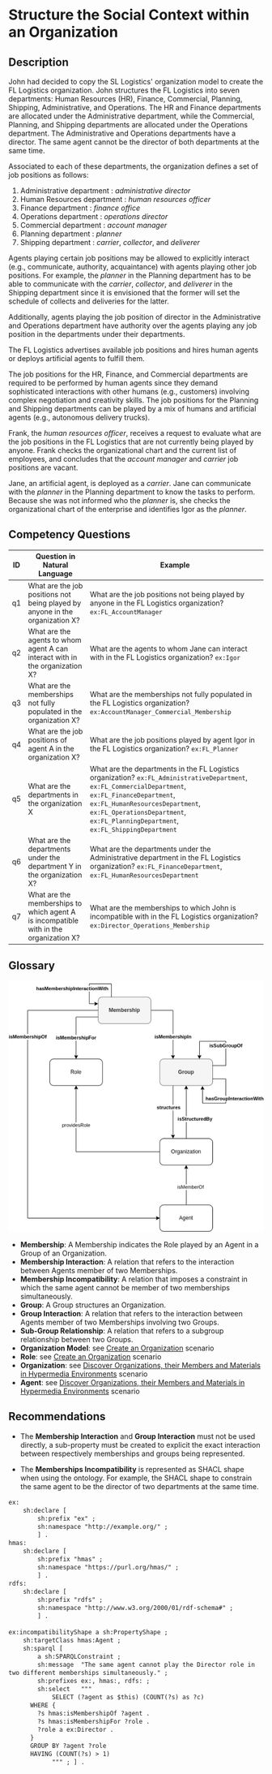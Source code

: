 # Structure the Social Context within an Organization

## Description
John had decided to copy the SL Logistics' organization model to create the FL Logistics organization. John structures the FL Logistics into seven departments: Human Resources (HR), Finance, Commercial, Planning, Shipping, Administrative, and Operations. The HR and Finance departments are allocated under the Administrative department, while the Commercial, Planning, and Shipping departments are allocated under the Operations department. The Administrative and Operations departments have a director. The same agent cannot be the director of both departments at the same time.

Associated to each of these departments, the organization defines a set of job positions as follows:
1. Administrative department : _administrative director_
2. Human Resources department : _human resources officer_
3. Finance department : _finance office_
4. Operations department : _operations director_
5. Commercial department : _account manager_
6. Planning department : _planner_
7. Shipping department : _carrier_, _collector_, and _deliverer_

Agents playing certain job positions may be allowed to explicitly interact (e.g., communicate, authority, acquaintance) with agents playing other job positions. For example, the _planner_ in the Planning department has to be able to communicate with the _carrier_, _collector_, and _deliverer_ in the Shipping department since it is envisioned that the former will set the schedule of collects and deliveries for the latter.

Additionally, agents playing the job position of director in the Administrative and Operations department have authority over the agents playing any job position in the departments under their departments.

The FL Logistics advertises available job positions and hires human agents or deploys artificial agents to fulfill them.

The job positions for the HR, Finance, and Commercial departments are required to be performed by human agents since they demand sophisticated interactions with other humans (e.g., customers) involving complex negotiation and creativity skills. The job positions for the Planning and Shipping departments can be played by a mix of humans and artificial agents (e.g., autonomous delivery trucks).

Frank, the _human resources officer_, receives a request to evaluate what are the job positions in the FL Logistics that are not currently being played by anyone. Frank checks the organizational chart and the current list of employees, and concludes that the _account manager_ and _carrier_ job positions are vacant.

Jane, an artificial agent, is deployed as a  _carrier_. Jane can communicate with the _planner_ in the Planning department to know the tasks to perform. Because she was not informed who the _planner_ is, she checks the organizational chart of the enterprise and identifies Igor as the _planner_.

## Competency Questions

| ID | Question in Natural Language | Example |
|----|------------------------------|---------|
| q1 | What are the job positions not being played by anyone in the organization X?                                                                    | What are the job positions not being played by anyone in the FL Logistics organization? `ex:FL_AccountManager`                    |
| q2 | What are the agents to whom agent A can interact with in the organization X?                            | What are the agents to whom Jane can interact with in the FL Logistics organization? `ex:Igor`                    |
| q3 | What are the memberships not fully populated in the organization X? | What are the memberships not fully populated in the FL Logistics organization? `ex:AccountManager_Commercial_Membership`          |
| q4 | What are the job positions of agent A in the organization X?        | What are the job positions played by agent Igor in the FL Logistics organization? `ex:FL_Planner`                                 |
| q5 | What are the departments in the organization X                      | What are the departments in the FL Logistics organization? `ex:FL_AdministrativeDepartment`, `ex:FL_CommercialDepartment`, `ex:FL_FinanceDepartment`, `ex:FL_HumanResourcesDepartment`, `ex:FL_OperationsDepartment`, `ex:FL_PlanningDepartment`, `ex:FL_ShippingDepartment`              |
| q6 | What are the departments under the department Y in the organization X?                                                                          | What are the departments under the Administrative department in the FL Logistics organization? `ex:FL_FinanceDepartment`, `ex:FL_HumanResourcesDepartment`                                                    |
| q7 | What are the memberships to which agent A is incompatible with in the organization X?                                                           | What are the memberships to which John is incompatible with in the FL Logistics organization? `ex:Director_Operations_Membership` |

## Glossary

![image](structure-organization.png)

* **Membership**: A Membership indicates the Role played by an Agent in a Group of an Organization.
* **Membership Interaction**: A relation that refers to the interaction between Agents member of two Memberships.
* **Membership Incompatibility**: A relation that imposes a constraint in which the same agent cannot be member of two memberships simultaneously.
* **Group**: A Group structures an Organization.
* **Group Interaction**: A relation that refers to the interaction between Agents member of two Memberships involving two Groups.
* **Sub-Group Relationship**: A relation that refers to a subgroup relationship between two Groups.
* **Organization Model**: see [Create an Organization](https://github.com/HyperAgents/hmas/blob/master/domains/logistics/create-organization/README.md) scenario
* **Role**: see [Create an Organization](https://github.com/HyperAgents/hmas/blob/master/domains/logistics/create-organization/README.md) scenario
* **Organization**: see [Discover Organizations, their Members and Materials in Hypermedia Environments](https://github.com/HyperAgents/hmas/blob/master/domains/manufacturing-environments/discover-organization/README.md) scenario
* **Agent**: see [Discover Organizations, their Members and Materials in Hypermedia Environments](https://github.com/HyperAgents/hmas/blob/master/domains/manufacturing-environments/discover-organization/README.md) scenario

## Recommendations

* The **Membership Interaction** and **Group Interaction** must not be used directly, a sub-property must be created to explicit the exact interaction between respectively memberships and groups being represented.

* The **Memberships Incompatibility** is represented as SHACL shape when using the ontology. For example, the SHACL shape to constrain the same agent to be the director of two departments at the same time.

```
ex:
    sh:declare [
        sh:prefix "ex" ;
        sh:namespace "http://example.org/" ;
        ] .
hmas:
    sh:declare [
        sh:prefix "hmas" ;
        sh:namespace "https://purl.org/hmas/" ;
        ] .
rdfs:
    sh:declare [
        sh:prefix "rdfs" ;
        sh:namespace "http://www.w3.org/2000/01/rdf-schema#" ;
        ] .

ex:incompatibilityShape a sh:PropertyShape ;
    sh:targetClass hmas:Agent ;
    sh:sparql [
        a sh:SPARQLConstraint ;
        sh:message  "The same agent cannot play the Director role in two different memberships simultaneously." ;
        sh:prefixes ex:, hmas:, rdfs: ;
        sh:select   """
			SELECT (?agent as $this) (COUNT(?s) as ?c)
      WHERE {
        ?s hmas:isMembershipOf ?agent .
        ?s hmas:isMembershipFor ?role .
        ?role a ex:Director .
      }
      GROUP BY ?agent ?role
      HAVING (COUNT(?s) > 1)
			""" ; ] .
```
